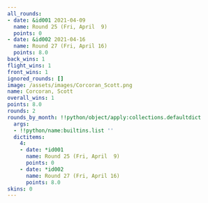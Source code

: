 ```yaml
---
all_rounds:
- date: &id001 2021-04-09
  name: Round 25 (Fri, April  9)
  points: 0
- date: &id002 2021-04-16
  name: Round 27 (Fri, April 16)
  points: 8.0
back_wins: 1
flight_wins: 1
front_wins: 1
ignored_rounds: []
image: /assets/images/Corcoran_Scott.png
name: Corcoran, Scott
overall_wins: 1
points: 8.0
rounds: 2
rounds_by_month: !!python/object/apply:collections.defaultdict
  args:
  - !!python/name:builtins.list ''
  dictitems:
    4:
    - date: *id001
      name: Round 25 (Fri, April  9)
      points: 0
    - date: *id002
      name: Round 27 (Fri, April 16)
      points: 8.0
skins: 0
---
```

